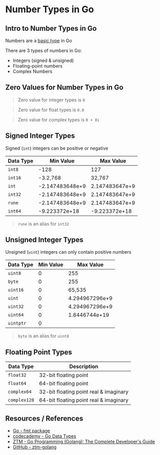 # Number Types in Go

## Intro to Number Types in Go

Numbers are a [basic type](go_data-types_basic.md) in Go

There are 3 types of numbers in Go:

- Integers (signed & unsigned)
- Floating-point numbers
- Complex Numbers

## Zero Values for Number Types in Go

> Zero value for integer types is `0`

> Zero value for float types is `0.0`

> Zero value for complex types is `0 + 0i`

## Signed Integer Types

Signed (`int`) integers can be positive or negative

| Data Type | Min Value       | Max Value      |
| --------- | --------------- | -------------- |
| `int8`    | -128            | 127            |
| `int16`   | -3.2,768        | 32,767         |
| `int`     | -2.147483648e+9 | 2.147483647e+9 |
| `int32`   | -2.147483648e+9 | 2.147483647e+9 |
| `rune`    | -2.147483648e+9 | 2.147483647e+9 |
| `int64`   | -9.223372e+18   | -9.223372e+18  |

> `rune` is an alias for `int32`

## Unsigned Integer Types

Unsigned (`uint`) integers can only contain positive numbers

| Data Type | Min Value | Max Value      |
| --------- | --------- | -------------- |
| `uint8`   | 0         | 255            |
| `byte`    | 0         | 255            |
| `uint16`  | 0         | 65,535         |
| `uint`    | 0         | 4.294967296e+9 |
| `uint32`  | 0         | 4.294967296e+9 |
| `uint64`  | 0         | 1.8446744e+19  |
| `uintptr` | 0         | <pointer size> |

> `byte` is an alias for `uint8`

## Floating Point Types

| Data Type    | Description                            |
| ------------ | -------------------------------------- |
| `float32`    | 32-bit floating point                  |
| `float64`    | 64-bit floating point                  |
| `complex64`  | 32-bit floating point real & imaginary |
| `complex128` | 64-bit floating point real & imaginary |

## Resources / References

- [Go - fmt package](https://pkg.go.dev/fmt)
- [codecademy - Go Data Types](https://www.codecademy.com/resources/docs/go/data-types)
- [ZTM - Go Programming (Golang): The Complete Developer's Guide](https://zerotomastery.io/courses/learn-golang/)
- [GitHub - ztm-golang](https://github.com/jayson-lennon/ztm-golang)
